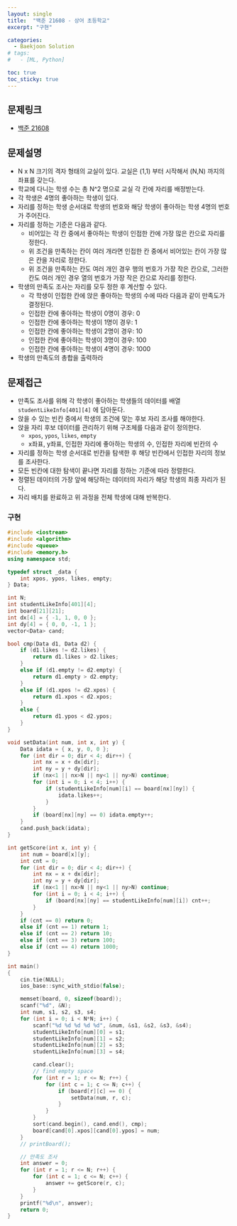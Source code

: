 ```yaml
---
layout: single
title:  "백준 21608 - 상어 초등학교"
excerpt: "구현"

categories:
  - Baekjoon Solution
# tags:
#   - [ML, Python]

toc: true
toc_sticky: true
---
```


## 문제링크
- [백준 21608](https://www.acmicpc.net/problem/21608)

## 문제설명
- N x N 크기의 격자 형태의 교실이 있다. 교실은 (1,1) 부터 시작해서 (N,N) 까지의 좌표를 갖는다.
- 학교에 다니는 학생 수는 총 N^2 명으로 교실 각 칸에 자리를 배정받는다.
- 각 학생은 4명의 좋아하는 학생이 있다.
- 자리를 정하는 학생 순서대로 학생의 번호와 해당 학생이 좋아하는 학생 4명의 번호가 주어진다.
- 자리를 정하는 기준은 다음과 같다.
    - 비어있는 각 칸 중에서 좋아하는 학생이 인접한 칸에 가장 많은 칸으로 자리를 정한다.
    - 위 조건을 만족하는 칸이 여러 개라면 인접한 칸 중에서 비어있는 칸이 가장 많은 칸을 자리로 정한다.
    - 위 조건을 만족하는 칸도 여러 개인 경우 행의 번호가 가장 작은 칸으로, 그러한 칸도 여러 개인 경우 열의 번호가 가장 작은 칸으로 자리를 정한다.
- 학생의 만족도 조사는 자리를 모두 정한 후 계산할 수 있다.
    - 각 학생이 인접한 칸에 앉은 좋아하는 학생의 수에 따라 다음과 같이 만족도가 결정된다.
    - 인접한 칸에 좋아하는 학생이 0명이 경우: 0
    - 인접한 칸에 좋아하는 학생이 1명이 경우: 1
    - 인접한 칸에 좋아하는 학생이 2명이 경우: 10
    - 인접한 칸에 좋아하는 학생이 3명이 경우: 100
    - 인접한 칸에 좋아하는 학생이 4명이 경우: 1000
- 학생의 만족도의 총합을 출력하라

## 문제접근
- 만족도 조사를 위해 각 학생이 좋아하는 학생들의 데이터를 배열 `studentLikeInfo[401][4]` 에 담아둔다.
- 앉을 수 있는 빈칸 중에서 학생의 조건에 맞는 후보 자리 조사를 해야한다. 
- 앉을 자리 후보 데이터를 관리하기 위해 구조체를 다음과 같이 정의한다.
    - `xpos`, `ypos`, `likes`, `empty`
    - x좌표, y좌표, 인접한 자리에 좋아하는 학생의 수, 인접한 자리에 빈칸의 수
- 자리를 정하는 학생 순서대로 빈칸을 탐색한 후 해당 빈칸에서 인접한 자리의 정보를 조사한다.
- 모든 빈칸에 대한 탐색이 끝나면 자리를 정하는 기준에 따라 정렬한다.
- 정렬된 데이터의 가장 앞에 해당하는 데이터의 자리가 해당 학생의 최종 자리가 된다.
- 자리 배치를 완료하고 위 과정을 전체 학생에 대해 반복한다.

### 구현
```c++
#include <iostream>
#include <algorithm>
#include <queue>
#include <memory.h>
using namespace std;

typedef struct _data {
	int xpos, ypos, likes, empty;
} Data;

int N;
int studentLikeInfo[401][4];
int board[21][21];
int dx[4] = { -1, 1, 0, 0 };
int dy[4] = { 0, 0, -1, 1 };
vector<Data> cand;

bool cmp(Data d1, Data d2) {
	if (d1.likes != d2.likes) {
		return d1.likes > d2.likes;
	}
	else if (d1.empty != d2.empty) {
		return d1.empty > d2.empty;
	}
	else if (d1.xpos != d2.xpos) {
		return d1.xpos < d2.xpos;
	}
	else {
		return d1.ypos < d2.ypos;
	}
}

void setData(int num, int x, int y) {
	Data idata = { x, y, 0, 0 };
	for (int dir = 0; dir < 4; dir++) {
		int nx = x + dx[dir];
		int ny = y + dy[dir];
		if (nx<1 || nx>N || ny<1 || ny>N) continue;
		for (int i = 0; i < 4; i++) {
			if (studentLikeInfo[num][i] == board[nx][ny]) {
				idata.likes++;
			}
		}
		if (board[nx][ny] == 0) idata.empty++;
	}
	cand.push_back(idata);
}

int getScore(int x, int y) {
	int num = board[x][y];
	int cnt = 0;
	for (int dir = 0; dir < 4; dir++) {
		int nx = x + dx[dir];
		int ny = y + dy[dir];
		if (nx<1 || nx>N || ny<1 || ny>N) continue;
		for (int i = 0; i < 4; i++) {
			if (board[nx][ny] == studentLikeInfo[num][i]) cnt++;
		}
	}
	if (cnt == 0) return 0;
	else if (cnt == 1) return 1;
	else if (cnt == 2) return 10;
	else if (cnt == 3) return 100;
	else if (cnt == 4) return 1000;
}

int main()
{
	cin.tie(NULL);
	ios_base::sync_with_stdio(false);

	memset(board, 0, sizeof(board));
	scanf("%d", &N);
	int num, s1, s2, s3, s4;
	for (int i = 0; i < N*N; i++) {
		scanf("%d %d %d %d %d", &num, &s1, &s2, &s3, &s4);
		studentLikeInfo[num][0] = s1;
		studentLikeInfo[num][1] = s2;
		studentLikeInfo[num][2] = s3;
		studentLikeInfo[num][3] = s4;

		cand.clear();
		// find empty space
		for (int r = 1; r <= N; r++) {
			for (int c = 1; c <= N; c++) {
				if (board[r][c] == 0) {
					setData(num, r, c);
				}
			}
		}
		sort(cand.begin(), cand.end(), cmp);
		board[cand[0].xpos][cand[0].ypos] = num;
	}
	// printBoard();

	// 만족도 조사
	int answer = 0;
	for (int r = 1; r <= N; r++) {
		for (int c = 1; c <= N; c++) {
			answer += getScore(r, c);
		}
	}
	printf("%d\n", answer);
	return 0;
}
```
